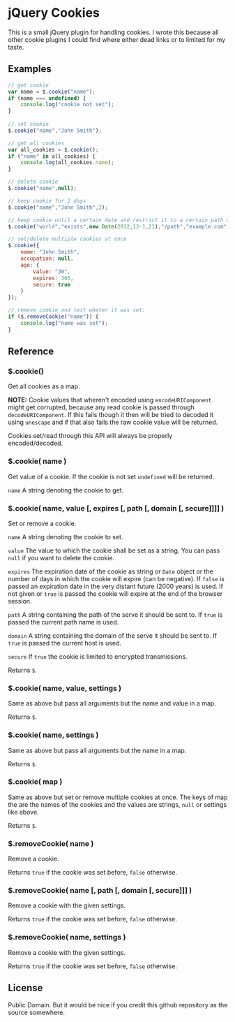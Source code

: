 # jQuery Cookies

This is a small jQuery plugin for handling cookies. I wrote this because all
other cookie plugins I could find where either dead links or to limited for
my taste.

## Examples

```javascript
// get cookie
var name = $.cookie("name");
if (name === undefined) {
	console.log("cookie not set");
}
	
// set cookie
$.cookie("name","John Smith");

// get all cookies
var all_cookies = $.cookie();
if ("name" in all_cookies) {
	console.log(all_cookies.name);
}

// delete cookie
$.cookie("name",null);

// keep cookie for 2 days
$.cookie("name","John Smith",2);

// keep cookie until a certain date and restrict it to a certain path and domain
$.cookie("world","exists",new Date(2012,12-1,21),"/path","example.com");

// set/delete multiple cookies at once
$.cookie({
	name: "John Smith",
	occupation: null,
	age: {
		value: "30",
		expires: 365,
		secure: true
	}
});

// remove cookie and test wheter it was set:
if ($.removeCookie("name")) {
	console.log("name was set");
}
```

## Reference

### $.cookie()

Get all cookies as a map.

**NOTE:** Cookie values that wheren't encoded using `encodeURIComponent` might
get corrupted, because any read cookie is passed through `decodeURIComponent`.
If this fails though it then will be tried to decoded it using `unescape` and
if that also fails the raw cookie value will be returned.

Cookies set/read through this API will always be properly encoded/decoded.

### $.cookie( name )

Get value of a cookie. If the cookie is not set `undefined` will be returned.

`name` A string denoting the cookie to get.

### $.cookie( name, value [, expires [, path [, domain [, secure]]]] )

Set or remove a cookie.

`name` A string denoting the cookie to set.

`value` The value to which the cookie shall be set as a string. You can pass
`null` if you want to delete the cookie.

`expires` The expiration date of the cookie as string or `Date` object or
the number of days in which the cookie will expire (can be negative). If
`false` is passed an expiration date in the very distant future (2000 years)
is used. If not given or `true` is passed the cookie will expire at the end
of the browser session.

`path` A string containing the path of the serve it should be sent to. If
`true` is passed the current path name is used.

`domain` A string containing the domain of the serve it should be sent to.
If `true` is passed the current host is used.

`secure` If `true` the cookie is limited to encrypted transmissions.

Returns `$`.

### $.cookie( name, value, settings )

Same as above but pass all arguments but the name and value in a map.

Returns `$`.

### $.cookie( name, settings )

Same as above but pass all arguments but the name in a map.

Returns `$`.

### $.cookie( map )

Same as above but set or remove multiple cookies at once. The keys of map the
are the names of the cookies and the values are strings, `null` or settings
like above.

Returns `$`.

### $.removeCookie( name )

Remove a cookie.

Returns `true` if the cookie was set before, `false` otherwise.

### $.removeCookie( name [, path [, domain [, secure]]] )

Remove a cookie with the given settings.

Returns `true` if the cookie was set before, `false` otherwise.

### $.removeCookie( name, settings )

Remove a cookie with the given settings.

Returns `true` if the cookie was set before, `false` otherwise.

## License

Public Domain. But it would be nice if you credit this github repository
as the source somewhere.
